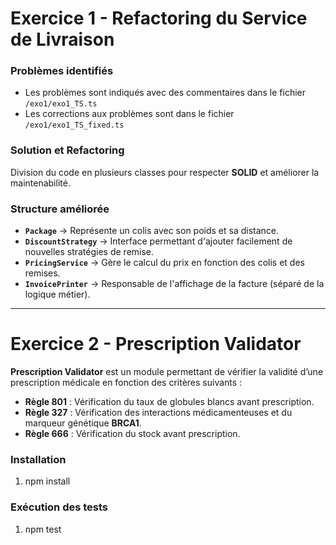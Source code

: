 # Exercice 1 - Refactoring du Service de Livraison

### **Problèmes identifiés**

- Les problèmes sont indiqués avec des commentaires dans le fichier `/exo1/exo1_TS.ts`
- Les corrections aux problèmes sont dans le fichier `/exo1/exo1_TS_fixed.ts`

### **Solution et Refactoring**

Division du code en plusieurs classes pour respecter **SOLID** et améliorer la maintenabilité.

### **Structure améliorée**

- **`Package`** → Représente un colis avec son poids et sa distance.
- **`DiscountStrategy`** → Interface permettant d'ajouter facilement de nouvelles stratégies de remise.
- **`PricingService`** → Gère le calcul du prix en fonction des colis et des remises.
- **`InvoicePrinter`** → Responsable de l'affichage de la facture (séparé de la logique métier).

---

# Exercice 2 - Prescription Validator

**Prescription Validator** est un module permettant de vérifier la validité d’une prescription médicale en fonction des critères suivants :

- **Règle 801** : Vérification du taux de globules blancs avant prescription.
- **Règle 327** : Vérification des interactions médicamenteuses et du marqueur génétique **BRCA1**.
- **Règle 666** : Vérification du stock avant prescription.

### Installation

1. npm install

### Exécution des tests

1. npm test
